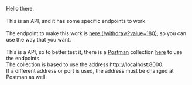 Hello there,<br>
<br>
This is an API, and it has some specific endpoints to work.<br>
<br>
The endpoint to make this work is <a target="_blank" href="/withdraw?value=180">here (/withdraw?value=180)</a>, so you can use the way that you want. 
<br>
<br>
This is a API, so to better test it, there is a <a target="_blank" href="https://www.getpostman.com/">Postman</a> collection <a target="_blank" href="https://www.getpostman.com/collections/b90c0447290628ba144b">here</a> to use the endpoints.<br> 
The collection is based to use the address http:://localhost:8000.<br>
If a different address or port is used, the address must be changed at Postman as well.<br>

